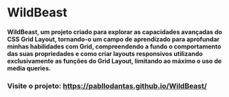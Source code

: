 # WildBeast

#### WildBeast, um projeto criado para explorar as capacidades avançadas do CSS Grid Layout, tornando-o um campo de aprendizado para aprofundar minhas habilidades com Grid, compreendendo a fundo o comportamento das suas propriedades e como criar layouts responsivos utilizando exclusivamente as funções do Grid Layout, limitando ao máximo o uso de media queries.

### Visite o projeto: https://pabllodantas.github.io/WildBeast/
